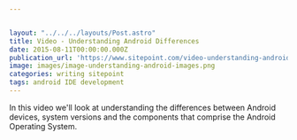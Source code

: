 ```yaml
---


layout: "../../../layouts/Post.astro"
title: Video - Understanding Android Differences
date: 2015-08-11T00:00:00.000Z
publication_url: 'https://www.sitepoint.com/video-understanding-android-differences/'
image: images/image-understanding-android-images.png
categories: writing sitepoint
tags: android IDE development
---
```


In this video we'll look at understanding the differences between Android devices, system versions and the components that comprise the Android Operating System.
